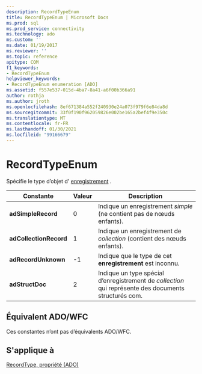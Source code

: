 ```yaml
---
description: RecordTypeEnum
title: RecordTypeEnum | Microsoft Docs
ms.prod: sql
ms.prod_service: connectivity
ms.technology: ado
ms.custom: ''
ms.date: 01/19/2017
ms.reviewer: ''
ms.topic: reference
apitype: COM
f1_keywords:
- RecordTypeEnum
helpviewer_keywords:
- RecordTypeEnum enumeration [ADO]
ms.assetid: f557e537-015d-4ba7-8a41-a6f00b366a91
author: rothja
ms.author: jroth
ms.openlocfilehash: 8ef671384a552f240930e24a073f979f6e84da8d
ms.sourcegitcommit: 33f0f190f962059826e002be165a2bef4f9e350c
ms.translationtype: MT
ms.contentlocale: fr-FR
ms.lasthandoff: 01/30/2021
ms.locfileid: "99166679"
---
```

# <a name="recordtypeenum"></a>RecordTypeEnum
Spécifie le type d’objet d' [enregistrement](./record-object-ado.md) .  
  
|Constante|Valeur|Description|  
|--------------|-----------|-----------------|  
|**adSimpleRecord**|0|Indique un enregistrement *simple* (ne contient pas de nœuds enfants).|  
|**adCollectionRecord**|1|Indique un enregistrement de *collection* (contient des nœuds enfants).|  
|**adRecordUnknown**|-1|Indique que le type de cet **enregistrement** est inconnu.|  
|**adStructDoc**|2|Indique un type spécial d’enregistrement de *collection* qui représente des documents structurés com.|  
  
## <a name="adowfc-equivalent"></a>Équivalent ADO/WFC  
 Ces constantes n’ont pas d’équivalents ADO/WFC.  
  
## <a name="applies-to"></a>S'applique à  
 [RecordType, propriété (ADO)](./recordtype-property-ado.md)